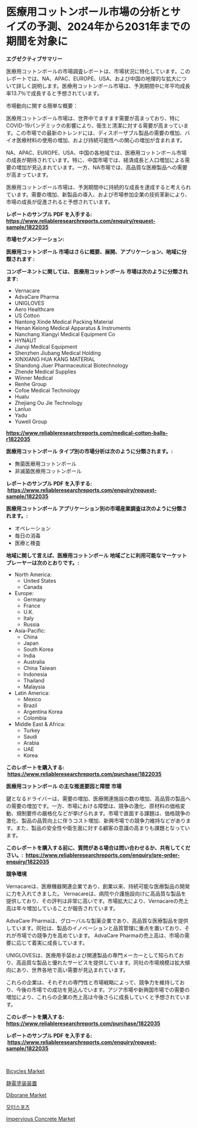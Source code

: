 <p><h1>医療用コットンボール市場の分析とサイズの予測、2024年から2031年までの期間を対象に</h1></p><p><strong>エグゼクティブサマリー</strong></p>
<p><p>医療用コットンボールの市場調査レポートは、市場状況に特化しています。このレポートでは、NA、APAC、EUROPE、USA、および中国の地理的な拡大について詳しく説明します。医療用コットンボール市場は、予測期間中に年平均成長率13.7％で成長すると予想されています。</p><p>市場動向に関する簡単な概要：</p><p>医療用コットンボール市場は、世界中でますます需要が高まっており、特にCOVID-19パンデミックの影響により、衛生と清潔に対する需要が高まっています。この市場での最新のトレンドには、ディスポーザブル製品の需要の増加、バイオ医療材料の使用の増加、および持続可能性への関心の増加が含まれます。</p><p>NA、APAC、EUROPE、USA、中国の各地域では、医療用コットンボール市場の成長が期待されています。特に、中国市場では、経済成長と人口増加による需要の増加が見込まれています。一方、NA市場では、高品質な医療製品への需要が高まっています。</p><p>医療用コットンボール市場は、予測期間中に持続的な成長を達成すると考えられています。需要の増加、新製品の導入、および市場参加企業の技術革新により、市場の成長が促進されると予想されています。</p></p>
<p><strong>レポートのサンプル PDF を入手する: <a href="https://www.reliableresearchreports.com/enquiry/request-sample/1822035">https://www.reliableresearchreports.com/enquiry/request-sample/1822035</a></strong></p>
<p><strong>市場セグメンテーション:</strong></p>
<p><strong> 医療用コットンボール 市場はさらに概要、展開、アプリケーション、地域に分類されます :</strong></p>
<p><strong>コンポーネントに関しては、 医療用コットンボール 市場は次のように分類されます: &nbsp;</strong></p>
<p><ul><li>Vernacare</li><li>AdvaCare Pharma</li><li>UNIGLOVES</li><li>Aero Healthcare</li><li>US Cotton</li><li>Nantong Xinde Medical Packing Material</li><li>Henan Kelong Medical Apparatus & Instruments</li><li>Nanchang Xiangyi Medical Equipment Co</li><li>HYNAUT</li><li>Jianqi Medical Equipment</li><li>Shenzhen Jiubang Medical Holding</li><li>XINXIANG HUA KANG MATERIAL</li><li>Shandong Jiuer Pharmaceutical Biotechnology</li><li>Zhende Medical Supplies</li><li>Winner Medical</li><li>Renhe Group</li><li>Cofoe Medical Technology</li><li>Hualu</li><li>Zhejiang Ou Jie Technology</li><li>Lanluo</li><li>Yadu</li><li>Yuwell Group</li></ul></p>
<p><strong><a href="https://www.reliableresearchreports.com/medical-cotton-balls-r1822035">https://www.reliableresearchreports.com/medical-cotton-balls-r1822035</a></strong></p>
<p><strong> 医療用コットンボール タイプ別の市場分析は次のように分類されます。:</strong></p>
<p><ul><li>無菌医療用コットンボール</li><li>非滅菌医療用コットンボール</li></ul></p>
<p><strong>レポートのサンプル PDF を入手する: &nbsp;<a href="https://www.reliableresearchreports.com/enquiry/request-sample/1822035">https://www.reliableresearchreports.com/enquiry/request-sample/1822035</a></strong></p>
<p><strong> 医療用コットンボール アプリケーション別の市場産業調査は次のように分類されます。:</strong></p>
<p><ul><li>オペレーション</li><li>毎日の消毒</li><li>医療と検査</li></ul></p>
<p><strong>地域に関して言えば、医療用コットンボール 地域ごとに利用可能なマーケットプレーヤーは次のとおりです。:</strong></p>
<p><ul>
    <li>
        North America:
        <ul>
            <li>United States</li>
            <li>Canada</li>
        </ul>
    </li>
    <li>
        Europe:
        <ul>
            <li>Germany</li>
            <li>France</li>
            <li>U.K.</li>
            <li>Italy</li>
            <li>Russia</li>
        </ul>
    </li>
    <li>
        Asia-Pacific:
        <ul>
            <li>China</li>
            <li>Japan</li>
            <li>South Korea</li>
            <li>India</li>
            <li>Australia</li>
            <li>China Taiwan</li>
            <li>Indonesia</li>
            <li>Thailand</li>
            <li>Malaysia</li>
        </ul>
    </li>
    <li>
        Latin America:
        <ul>
            <li>Mexico</li>
            <li>Brazil</li>
            <li>Argentina Korea</li>
            <li>Colombia</li>
        </ul>
    </li>
    <li>
        Middle East & Africa:
        <ul>
            <li>Turkey</li>
            <li>Saudi</li>
            <li>Arabia</li>
            <li>UAE</li>
            <li>Korea</li>
        </ul>
    </li>
    </ul></p>
<p><strong>このレポートを購入する: &nbsp;<a href="https://www.reliableresearchreports.com/purchase/1822035">https://www.reliableresearchreports.com/purchase/1822035</a></strong></p>
<p><strong>医療用コットンボール の主な推進要因と障壁 市場</strong></p>
<p><p>鍵となるドライバーは、需要の増加、医療関連施設の数の増加、高品質の製品への需要の増加です。一方、市場における障壁は、競争の激化、原材料の価格変動、規制要件の厳格化などが挙げられます。市場で直面する課題は、価格競争の激化、製品の品質向上に伴うコスト増加、新興市場での競争力維持などがあります。また、製品の安全性や衛生面に対する顧客の意識の高まりも課題となっています。</p></p>
<p><strong>このレポートを購入する前に、質問がある場合は問い合わせるか、共有してください。:&nbsp; <a href="https://www.reliableresearchreports.com/enquiry/pre-order-enquiry/1822035">https://www.reliableresearchreports.com/enquiry/pre-order-enquiry/1822035</a></strong></p>
<p><strong>競争環境</strong></p>
<p><p>Vernacareは、医療機器関連企業であり、創業以来、持続可能な医療製品の開発に力を入れてきました。 Vernacareは、病院や介護施設向けに高品質な製品を提供しており、その評判は非常に高いです。市場拡大により、Vernacareの売上高は年々増加していることが報告されています。</p><p>AdvaCare Pharmaは、グローバルな製薬企業であり、高品質な医療製品を提供しています。同社は、製品のイノベーションと品質管理に重点を置いており、それが市場での競争力を高めています。 AdvaCare Pharmaの売上高は、市場の需要に応じて着実に成長しています。</p><p>UNIGLOVESは、医療用手袋および関連製品の専門メーカーとして知られており、高品質な製品と優れたサービスを提供しています。同社の市場規模は拡大傾向にあり、世界各地で高い需要が見込まれています。</p><p>これらの企業は、それぞれの専門性と市場戦略によって、競争力を維持しており、今後の市場での成功を見込んでいます。アジア市場や新興国市場での需要の増加により、これらの企業の売上高は今後さらに成長していくと予想されています。</p></p>
<p><strong>このレポートを購入する: &nbsp; <a href="https://www.reliableresearchreports.com/purchase/1822035">https://www.reliableresearchreports.com/purchase/1822035</a></strong></p>
<p><strong>レポートのサンプル PDF を入手する: &nbsp;<a href="https://www.reliableresearchreports.com/enquiry/request-sample/1822035">https://www.reliableresearchreports.com/enquiry/request-sample/1822035</a></strong><strong></strong></p>
<p>&nbsp;</p>
<p><p><a href="https://www.linkedin.com/pulse/bicycles-market-exploring-share-trends-future-growth-9wdre?trackingId=aXy2nG1awbh1P3X%2BDV5pWA%3D%3D">Bicycles Market</a></p><p><a href="https://medium.com/@izaiahbartell/%E9%9D%99%E9%9B%BB%E5%A1%97%E8%A3%85%E8%A8%AD%E5%82%99%E5%B8%82%E5%A0%B4%E3%81%AE%E3%83%A1%E3%83%88%E3%83%AA%E3%82%AF%E3%82%B9%E3%82%92%E8%A7%A3%E8%AA%AD%E3%81%99%E3%82%8B-%E5%B8%82%E5%A0%B4%E3%82%B7%E3%82%A7%E3%82%A2-%E3%83%88%E3%83%AC%E3%83%B3%E3%83%89-%E6%88%90%E9%95%B7%E3%83%91%E3%82%BF%E3%83%BC%E3%83%B3-4902b56b9105">静電塗装装置</a></p><p><a href="https://issuu.com/reportprime-2/docs/diborane-market-size-2030.pptx">Diborane Market</a></p><p><a href="https://github.com/OwenHamiytll568745/Market-Research-Report-List-1/blob/main/156393127487.md">모터스포츠</a></p><p><a href="https://issuu.com/reportprime-2/docs/impervious-concrete-market-size-2030.pptx">Impervious Concrete Market</a></p></p>